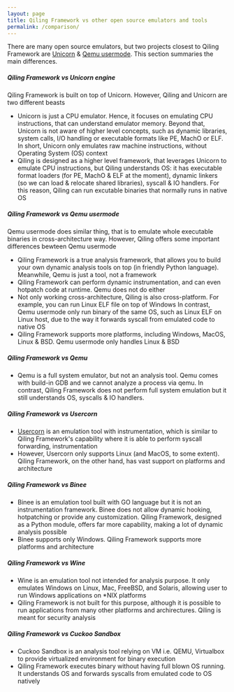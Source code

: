 ```yaml
---
layout: page
title: Qiling Framework vs other open source emulators and tools
permalink: /comparison/
---
```


There are many open source emulators, but two projects closest to Qiling Framework are [Unicorn](http://www.unicorn-engine.org) & [Qemu usermode](https://qemu.org). This section summaries the main differences.

##### Qiling Framework vs Unicorn engine

Qiling Framework is built on top of Unicorn. However, Qiling and Unicorn are two different beasts

- Unicorn is just a CPU emulator. Hence, it focuses on emulating CPU instructions, that can understand emulator memory. Beyond that, Unicorn is not aware of higher level concepts, such as dynamic libraries, system calls, I/O handling or executable formats like PE, MachO or ELF. In short, Unicorn only emulates raw machine instructions, without Operating System (OS) context
- Qiling is designed as a higher level framework, that leverages Unicorn to emulate CPU instructions, but Qiling understands OS: it has executable format loaders (for PE, MachO & ELF at the moment), dynamic linkers (so we can load & relocate shared libraries), syscall & IO handlers. For this reason, Qiling can run excutable binaries that normally runs in native OS

##### Qiling Framework vs Qemu usermode

Qemu usermode does similar thing, that is to emulate whole executable binaries in cross-architecture way. However, Qiling offers some important differences bewteen Qemu usermode

- Qiling Framework is a true analysis framework, that allows you to build your own dynamic analysis tools on top (in friendly Python language). Meanwhile, Qemu is just a tool, not a framework
- Qiling Framework can perform dynamic instrumentation, and can even hotpatch code at runtime. Qemu does not do either
- Not only working cross-architecture, Qiling is also cross-platform. For example, you can run Linux ELF file on top of Windows In contrast, Qemu usermode only run binary of the same OS, such as Linux ELF on Linux host, due to the way it forwards syscall from emulated code to native OS
- Qiling Framework supports more platforms, including Windows, MacOS, Linux & BSD. Qemu usermode only handles Linux & BSD

##### Qiling Framework vs Qemu
- Qemu is a full system emulator, but not an analysis tool. Qemu comes with build-in GDB and we cannot analyze a process via qemu. In contrast, Qiling Framework does not perform full system emulation but it still understands OS, syscalls & IO handlers.

##### Qiling Framework vs Usercorn
- [Usercorn](https://usercorn.party) is an emulation tool with instrumentation, which is similar to Qiling Framework's capability where it is able to perform syscall forwarding, instrumentation
- However, Usercorn only supports Linux (and MacOS, to some extent). Qiling Framework, on the other hand, has vast support on platforms and architecture

##### Qiling Framework vs Binee
- Binee is an emulation tool built with GO language but it is not an instrumentation framework. Binee does not allow dynamic hooking, hotpatching or provide any customization. Qiling Framework, designed as a Python module, offers far more capability, making a lot of dynamic analysis possible
- Binee supports only Windows. Qiling Framework supports more platforms and architecture

##### Qiling Framework vs Wine
- Wine is an emulation tool not intended for analysis purpose. It only emulates Windows on Linux, Mac, FreeBSD, and Solaris, allowing user to run Windows applications on *NIX platforms
- Qiling Framework is not built for this purpose, although it is possible to run applications from many other platforms and archirectures. Qiling is meant for security analysis

##### Qiling Framework vs Cuckoo Sandbox
- Cuckoo Sandbox is an analysis tool relying on VM i.e. QEMU, Virtualbox to provide virtualized environment for binary execution
- Qiling Framework executes binary without having full blown OS running. It understands OS and forwards syscalls from emulated code to OS natively
